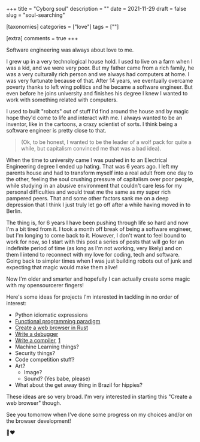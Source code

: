 +++
title = "Cyborg soul"
description = ""
date = 2021-11-29
draft = false
slug = "soul-searching"

[taxonomies]
categories = ["love"]
tags = [""]

[extra]
comments = true
+++

Software engineering was always about love to me.

I grew up in a very technological house hold. I used to live on a farm when I was a kid, and we were very poor. But my father came from a rich family, he was a very culturally rich person and we always had computers at home. I was very furtunate because of that. After 14 years, we eventually overcame poverty thanks to left wing politics and he became a software engineer. But even before he joins university and finishes his degree I knew I wanted to work with something related with computers.

I used to built "robots" out of stuff I'd find around the house and by magic hope they'd come to life and interact with me. I always wanted to be an inventor, like in the cartoons, a crazy scientist of sorts. I think being a software engineer is pretty close to that.

>(Ok, to be honest, I wanted to be the leader of a wolf pack for quite a while, but capitalism convinced me that was a bad idea).

When the time to university came I was pushed in to an Electrical Engineering degree I ended up hating. That was 6 years ago. I left my parents house and had to transform myself into a real adult from one day to the other, feeling the soul crushing pressure of capitalism over poor people, while studying in an abusive environment that couldn't care less for my personal difficulties and would treat me the same as my super rich pampered peers. That and some other factors sank me on a deep depression that I think I just truly let go off after a while having moved in to Berlin.

The thing is, for 6 years I have been pushing through life so hard and now I'm a bit tired from it. I took a month off break of being a software engineer, but I'm longing to come back to it. However, I don't want to feel bound to work for now, so I start with this post a series of posts that will go for an indefinite period of time (as long as I'm not working, very likely) and on them I intend to reconnect with my love for coding, tech and software. Going back to simpler times when I was just building robots out of junk and expecting that magic would make them alive!

Now I'm older and smarter and hopefully I can actually create some magic with my opensourcerer fingers!

Here's some ideas for projects I'm interested in tackling in no order of interest:

- Python idiomatic expressions
- [Functional programming paradigm](https://blog.kalvad.com/haskell-series-part-1/)
- [Create a web browser in Rust](https://browser.engineering/)
- [Write a debugger](https://blog.tartanllama.xyz/writing-a-linux-debugger-setup/)
- [Write a compiler](https://www.cs.cornell.edu/courses/cs6120/2020fa/self-guided/), [1](https://norasandler.com/2017/11/29/Write-a-Compiler.html)
- Machine Learning things?
- Security things?
- Code competition stuff?
- Art?
    - Image?
    - Sound? (Yes babe, please)
- What about the get away thing in Brazil for hippies?

These ideas are so very broad. I'm very interested in starting this "Create a web browser" though.

See you tomorrow when I've done some progress on my choices and/or on the browser development!

🤖❤️